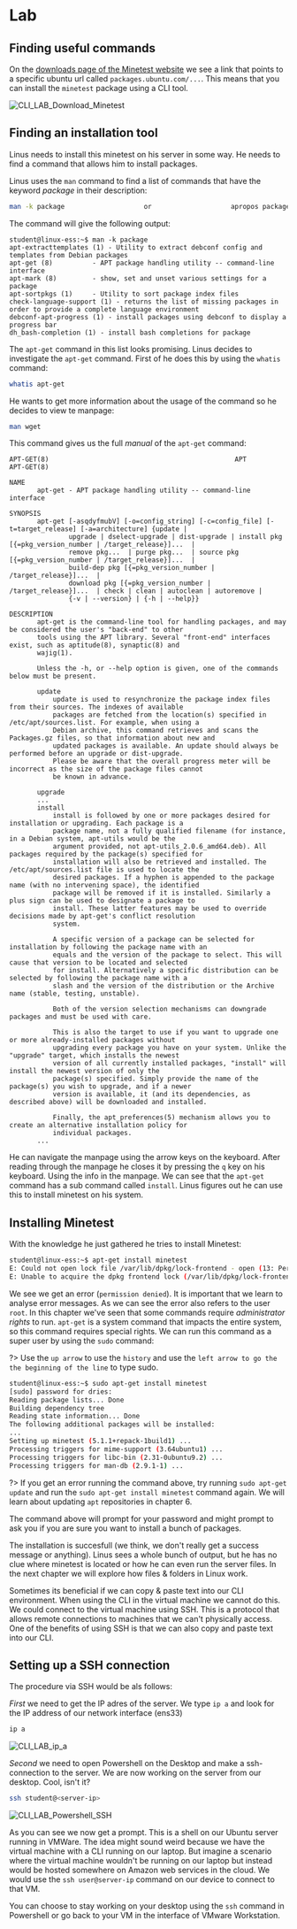 # Lab <!-- {docsify-ignore} -->

## Finding useful commands

On the [downloads page of the Minetest website](https://www.minetest.net/downloads/) we see a link that points to a specific ubuntu url called `packages.ubuntu.com/...`. This means that you can install the `minetest` package using a CLI tool.

![CLI_LAB_Download_Minetest](../images/03/lab_minetest_download.PNG)

## Finding an installation tool

Linus needs to install this minetest on his server in some way. He needs to find a command that allows him to install packages.

Linus uses the `man` command to find a list of commands that have the keyword _package_ in their description:
```bash
man -k package                    or                    apropos package
```
The command will give the following output:
```
student@linux-ess:~$ man -k package
apt-extracttemplates (1) - Utility to extract debconf config and templates from Debian packages
apt-get (8)          - APT package handling utility -- command-line interface
apt-mark (8)         - show, set and unset various settings for a package
apt-sortpkgs (1)     - Utility to sort package index files
check-language-support (1) - returns the list of missing packages in order to provide a complete language environment
debconf-apt-progress (1) - install packages using debconf to display a progress bar
dh_bash-completion (1) - install bash completions for package
```
The `apt-get` command in this list looks promising. Linus decides to investigate the `apt-get` command. First of he does this by using the `whatis` command:
```bash
whatis apt-get
```
He wants to get more information about the usage of the command so he decides to view te manpage:
```bash
man wget
```
This command gives us the full _manual_ of the `apt-get` command:

```
APT-GET(8)                                               APT                                               APT-GET(8)

NAME
       apt-get - APT package handling utility -- command-line interface

SYNOPSIS
       apt-get [-asqdyfmubV] [-o=config_string] [-c=config_file] [-t=target_release] [-a=architecture] {update |
               upgrade | dselect-upgrade | dist-upgrade | install pkg [{=pkg_version_number | /target_release}]...  |
               remove pkg...  | purge pkg...  | source pkg [{=pkg_version_number | /target_release}]...  |
               build-dep pkg [{=pkg_version_number | /target_release}]...  |
               download pkg [{=pkg_version_number | /target_release}]...  | check | clean | autoclean | autoremove |
               {-v | --version} | {-h | --help}}

DESCRIPTION
       apt-get is the command-line tool for handling packages, and may be considered the user's "back-end" to other
       tools using the APT library. Several "front-end" interfaces exist, such as aptitude(8), synaptic(8) and
       wajig(1).

       Unless the -h, or --help option is given, one of the commands below must be present.

       update
           update is used to resynchronize the package index files from their sources. The indexes of available
           packages are fetched from the location(s) specified in /etc/apt/sources.list. For example, when using a
           Debian archive, this command retrieves and scans the Packages.gz files, so that information about new and
           updated packages is available. An update should always be performed before an upgrade or dist-upgrade.
           Please be aware that the overall progress meter will be incorrect as the size of the package files cannot
           be known in advance.

       upgrade
       ...
       install
           install is followed by one or more packages desired for installation or upgrading. Each package is a
           package name, not a fully qualified filename (for instance, in a Debian system, apt-utils would be the
           argument provided, not apt-utils_2.0.6_amd64.deb). All packages required by the package(s) specified for
           installation will also be retrieved and installed. The /etc/apt/sources.list file is used to locate the
           desired packages. If a hyphen is appended to the package name (with no intervening space), the identified
           package will be removed if it is installed. Similarly a plus sign can be used to designate a package to
           install. These latter features may be used to override decisions made by apt-get's conflict resolution
           system.

           A specific version of a package can be selected for installation by following the package name with an
           equals and the version of the package to select. This will cause that version to be located and selected
           for install. Alternatively a specific distribution can be selected by following the package name with a
           slash and the version of the distribution or the Archive name (stable, testing, unstable).

           Both of the version selection mechanisms can downgrade packages and must be used with care.

           This is also the target to use if you want to upgrade one or more already-installed packages without
           upgrading every package you have on your system. Unlike the "upgrade" target, which installs the newest
           version of all currently installed packages, "install" will install the newest version of only the
           package(s) specified. Simply provide the name of the package(s) you wish to upgrade, and if a newer
           version is available, it (and its dependencies, as described above) will be downloaded and installed.

           Finally, the apt_preferences(5) mechanism allows you to create an alternative installation policy for
           individual packages.
       ...
```
He can navigate the manpage using the arrow keys on the keyboard. After reading through the manpage he closes it by pressing the `q` key on his keyboard. Using the info in the manpage. We can see that the `apt-get` command has a sub command called `install`. Linus figures out he can use this to install minetest on his system.

## Installing Minetest
With the knowledge he just gathered he tries to install Minetest:

```bash
student@linux-ess:~$ apt-get install minetest
E: Could not open lock file /var/lib/dpkg/lock-frontend - open (13: Permission denied)
E: Unable to acquire the dpkg frontend lock (/var/lib/dpkg/lock-frontend), are you root?
```

We see we get an error (`permission denied`). It is important that we learn to analyse error messages. As we can see the error also refers to the user `root`. In this chapter we've seen that some commands require _administrator rights_ to run. `apt-get` is a system command that impacts the entire system, so this command requires special rights. We can run this command as a super user by using the `sudo` command:

?> <i class="fa-solid fa-circle-info"></i> Use the `up arrow` to use the `history` and use the `left arrow to go the the beginning of the line` to type sudo.

```bash
student@linux-ess:~$ sudo apt-get install minetest
[sudo] password for dries:
Reading package lists... Done
Building dependency tree
Reading state information... Done
The following additional packages will be installed:
...
Setting up minetest (5.1.1+repack-1build1) ...
Processing triggers for mime-support (3.64ubuntu1) ...
Processing triggers for libc-bin (2.31-0ubuntu9.2) ...
Processing triggers for man-db (2.9.1-1) ...
```

?> <i class="fa-solid fa-circle-info"></i> If you get an error running the command above, try running `sudo apt-get update` and run the `sudo apt-get install minetest` command again. We will learn about updating `apt` repositories in chapter 6.

The command above will prompt for your password and might prompt to ask you if you are sure you want to install a bunch of packages. 

The installation is succesfull (we think, we don't really get a success message or anything). Linus sees a whole bunch of output, but he has no clue where minetest is located or how he can even run the server files. In the next chapter we will explore how files & folders in Linux work.

Sometimes its beneficial if we can copy & paste text into our CLI environment. When using the CLI in the virtual machine we cannot do this. We could connect to the virtual machine using SSH. This is a protocol that allows remote connections to machines that we can't physically access. One of the benefits of using SSH is that we can also copy and paste text into our CLI.

## Setting up a SSH connection

The procedure via SSH would be als follows:

*First* we need to get the IP adres of the server. We type `ip a` and look for the IP address of our network interface (ens33)
```bash
ip a
```

![CLI_LAB_ip_a](../images/03/CLI_LAB_ip_a.png)
<br />

*Second* we need to open Powershell on the Desktop and make a ssh-connection to the server. We are now working on the server from our desktop. Cool, isn't it?
```bash
ssh student@<server-ip>
```

![CLI_LAB_Powershell_SSH](../images/03/CLI_LAB_Powershell_SSH.png)
<br />

As you can see we now get a prompt. This is a shell on our Ubuntu server running in VMWare. The idea might sound weird because we have the virtual machine with a CLI running on our laptop. But imagine a scenario where the virtual machine wouldn't be running on our laptop but instead would be hosted somewhere on Amazon web services in the cloud. We would use the `ssh user@server-ip` command on our device to connect to that VM.

You can choose to stay working on your desktop using the `ssh` command in Powershell or go back to your VM in the interface of VMware Workstation.
